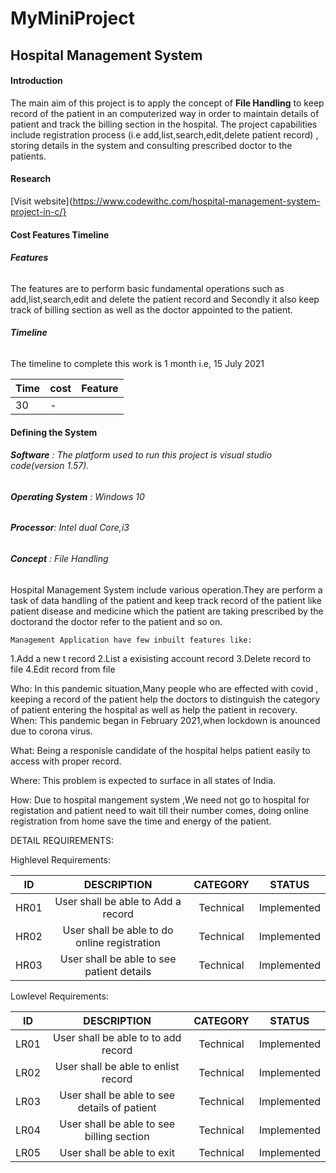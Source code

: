# MyMiniProject

## **Hospital Management System**

#### Introduction 
The main aim  of this project is to apply the concept of  **File Handling** to keep record of the patient in an computerized way in order to maintain details of patient and track the billing section in the hospital.
The project capabilities include registration process (i.e add,list,search,edit,delete patient record) , storing details in the system and consulting prescribed doctor to the patients.

#### Research 
[Visit website]{https://www.codewithc.com/hospital-management-system-project-in-c/}

#### Cost Features Timeline

###### **Features**
The features are to perform basic fundamental operations such as add,list,search,edit and delete the patient record and Secondly it also keep track of billing section as well as the doctor appointed to the patient.

###### **Timeline**
The timeline to complete this work is 1 month i.e, 15 July 2021


  
  | Time | cost | Feature |
  |------| -----|---------|
  | 30   |  -    |         |


#### Defining the System

###### **Software** :  The platform  used to run  this project is visual studio code(version 1.57).
###### **Operating System** :  Windows 10
###### **Processor**: Intel dual Core,i3
###### **Concept** :  File Handling


  

   Hospital Management System include  various operation.They are perform a task of data handling of the patient and keep track record of the patient   like patient disease and medicine which the patient are taking prescribed by the doctorand the doctor refer to the patient and so on.

    Management Application have few inbuilt features like:

   1.Add a new t record
   2.List a exisisting account record
   3.Delete record to file
   4.Edit record from file


Who:
   In this pandemic situation,Many people who are effected with covid , keeping a record of the patient help the doctors to distinguish the category of patient entering the hospital as well as help the patient in recovery. 
When:
   This pandemic  began in February 2021,when lockdown is anounced due to corona virus.

What:
   Being a responisle candidate of the hospital helps patient easily to access with proper record.

Where:
   This problem is expected to surface in all states of India.

How:
   Due to hospital mangement system ,We need not go to hospital for  registation and patient need to wait till their number comes, doing online registration from home save the time and energy of the patient. 

DETAIL REQUIREMENTS:

Highlevel Requirements:

  |  ID   |     DESCRIPTION                     |   CATEGORY  |  STATUS      |       
  |:-----:|:-----------------------------------:|:-----------:|:------------:|
  |HR01   |User shall be able to Add a record   | Technical   | Implemented  |
  | HR02  |User shall be able to do  online registration | Technical   | Implemented  |
  |HR03   | User shall be able to see  patient details   | Technical   |Implemented   |

Lowlevel Requirements:
 
   |  ID   |     DESCRIPTION                     |   CATEGORY  |  STATUS      |       
  |:-----:|:-----------------------------------:|:-----------:|:------------:|
  |LR01  |User shall be able to  to add record  | Technical   | Implemented  |
  | LR02  |User shall be able to enlist record | Technical   | Implemented  |
  |LR03   | User shall be able to see details of patient | Technical   |Implemented   |
  |LR04 | User shall be able to see billing section|Technical|Implemented|
  |LR05| User shall be able to exit |Technical|Implemented|



